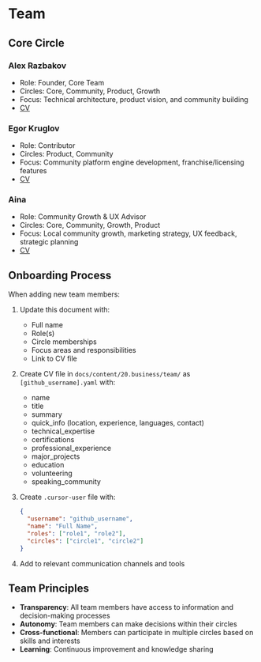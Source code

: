 # Team

## Core Circle

### Alex Razbakov

- Role: Founder, Core Team
- Circles: Core, Community, Product, Growth
- Focus: Technical architecture, product vision, and community building
- [CV](./razbakov.yaml)

### Egor Kruglov

- Role: Contributor
- Circles: Product, Community
- Focus: Community platform engine development, franchise/licensing features
- [CV](./KindImagination.yaml)

### Aina

- Role: Community Growth & UX Advisor
- Circles: Core, Community, Growth, Product
- Focus: Local community growth, marketing strategy, UX feedback, strategic planning
- [CV](./aina.yaml)

## Onboarding Process

When adding new team members:

1. Update this document with:

   - Full name
   - Role(s)
   - Circle memberships
   - Focus areas and responsibilities
   - Link to CV file

2. Create CV file in `docs/content/20.business/team/` as `[github_username].yaml` with:

   - name
   - title
   - summary
   - quick_info (location, experience, languages, contact)
   - technical_expertise
   - certifications
   - professional_experience
   - major_projects
   - education
   - volunteering
   - speaking_community

3. Create `.cursor-user` file with:

   ```json
   {
     "username": "github_username",
     "name": "Full Name",
     "roles": ["role1", "role2"],
     "circles": ["circle1", "circle2"]
   }
   ```

4. Add to relevant communication channels and tools

## Team Principles

- **Transparency**: All team members have access to information and decision-making processes
- **Autonomy**: Team members can make decisions within their circles
- **Cross-functional**: Members can participate in multiple circles based on skills and interests
- **Learning**: Continuous improvement and knowledge sharing
